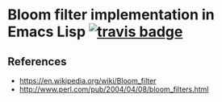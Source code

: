# Bloom filter implementation in Emacs Lisp [![travis badge][travis-badge]][travis-link]

## References
- https://en.wikipedia.org/wiki/Bloom_filter
- http://www.perl.com/pub/2004/04/08/bloom_filters.html

[travis-badge]: https://travis-ci.org/syohex/emacs-bloom-filter.svg
[travis-link]: https://travis-ci.org/syohex/emacs-bloom-filter

